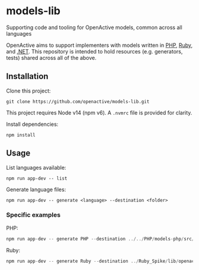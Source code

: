 # models-lib
Supporting code and tooling for OpenActive models, common across all languages

OpenActive aims to support implementers with models written in [PHP](https://github.com/openactive/models-php), [Ruby](https://github.com/openactive/models-ruby), and [.NET](https://github.com/openactive/OpenActive.NET). This repository is intended to hold resources (e.g. generators, tests) shared across all of the above.

## Installation

Clone this project:
```
git clone https://github.com/openactive/models-lib.git
```

This project requires Node v14 (npm v6).
A `.nvmrc` file is provided for clarity.

Install dependencies:
```
npm install
```

## Usage

List languages available:
```
npm run app-dev -- list
```

Generate language files:
```
npm run app-dev -- generate <language> --destination <folder>
```

### Specific examples

PHP:

```jsx
npm run app-dev -- generate PHP --destination ../../PHP/models-php/src/
```

Ruby:

```jsx
npm run app-dev -- generate Ruby --destination ../Ruby_Spike/lib/openactive/
```

